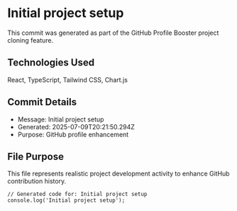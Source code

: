 # Initial project setup

This commit was generated as part of the GitHub Profile Booster project cloning feature.

## Technologies Used
React, TypeScript, Tailwind CSS, Chart.js

## Commit Details
- Message: Initial project setup
- Generated: 2025-07-09T20:21:50.294Z
- Purpose: GitHub profile enhancement

## File Purpose
This file represents realistic project development activity to enhance GitHub contribution history.

```
// Generated code for: Initial project setup
console.log('Initial project setup');
```
